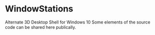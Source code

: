 # WindowStations
Alternate 3D Desktop Shell for Windows 10
Some elements of the source code can be shared here publically.
